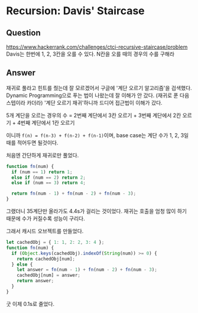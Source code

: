 # Recursion: Davis' Staircase

## Question

https://www.hackerrank.com/challenges/ctci-recursive-staircase/problem
Davis는 한번에 1, 2, 3칸을 오를 수 있다.
N칸을 오를 때의 경우의 수를 구해라

## Answer

재귀로 풀라고 힌트를 줬는데 잘 모르겠어서 구글에 '계단 오르기 알고리즘'을 검색했다.
Dynamic Programming으로 푸는 법이 나왔는데 잘 이해가 안 갔다. (재귀로 푼 다음 스텝이라 카더라)
'계단 오르기 재귀'하니까 드디어 접근법이 이해가 갔다.

5개 계단을 오르는 경우의 수 = 2번째 계단에서 3칸 오르기 + 3번째 계단에서 2칸 오르기 + 4번째 계단에서 1칸 오르기

이니까 `f(n) = f(n-3) + f(n-2) + f(n-1)`이며, base case는 계단 수가 1, 2, 3일때를 적어두면 될것이다.

처음엔 간단하게 재귀로만 풀었다.

```js
function fn(num) {
  if (num == 1) return 1;
  else if (num == 2) return 2;
  else if (num == 3) return 4;

  return fn(num - 1) + fn(num - 2) + fn(num - 3);
}
```

그랬더니 35계단만 올라가도 4.4s가 걸리는 것이었다.
재귀는 호출을 엄청 많이 하기 때문에 수가 커질수록 성능이 구리다.

그래서 캐시드 오브젝트를 만들었다.

```js
let cachedObj = { 1: 1, 2: 2, 3: 4 };
function fn(num) {
  if (Object.keys(cachedObj).indexOf(String(num)) >= 0) {
    return cachedObj[num];
  } else {
    let answer = fn(num - 1) + fn(num - 2) + fn(num - 3);
    cachedObj[num] = answer;
    return answer;
  }
}
```

굿 이제 0.1s로 줄었다.
